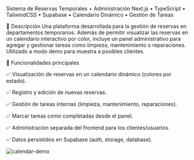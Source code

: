 Sistema de Reservas Temporales + Administración
Next.js • TypeScript • TailwindCSS • Supabase • Calendario Dinámico • Gestión de Tareas

🧾 Descripción
Una plataforma desarrollada para la gestión de reservas en departamentos temporarios. Además de permitir visualizar las reservas en un calendario interactivo por color, incluye un panel administrativo para agregar y gestionar tareas como limpieza, mantenimiento o reparaciones. Utilizado a modo demo para muestra a posibles clientes.

🔑 Funcionalidades principales

✅ Visualización de reservas en un calendario dinámico (colores por estado).

✅ Registro y edición de nuevas reservas.

✅ Gestión de tareas internas (limpieza, mantenimiento, reparaciones).

✅ Marcar tareas como completadas desde el panel.

✅ Administración separada del frontend para los clientes/usuarios.

✅ Datos persistidos en Supabase (auth, storage, database).


![calendar-demo](https://github.com/user-attachments/assets/3741246c-129e-43b6-ba9b-d05ec4a8e4e6)
